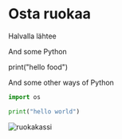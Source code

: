 # Osta ruokaa

Halvalla lähtee

And some Python

print("hello food")

And some other ways of Python

```python
import os

print("hello world")
```

![ruokakassi](./img/ruoka.jpg)
